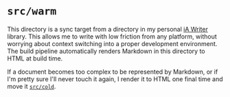 # `src/warm`

This directory is a sync target from a directory in my personal [iA
Writer](https://ia.net/writer) library. This allows me to write with low
friction from any platform, without worrying about context switching into a
proper development environment. The build pipeline automatically renders
Markdown in this directory to HTML at build time.

If a document becomes too complex to be represented by Markdown, or if I'm
pretty sure I'll never touch it again, I render it to HTML one final time and
move it [`src/cold`](../cold).
